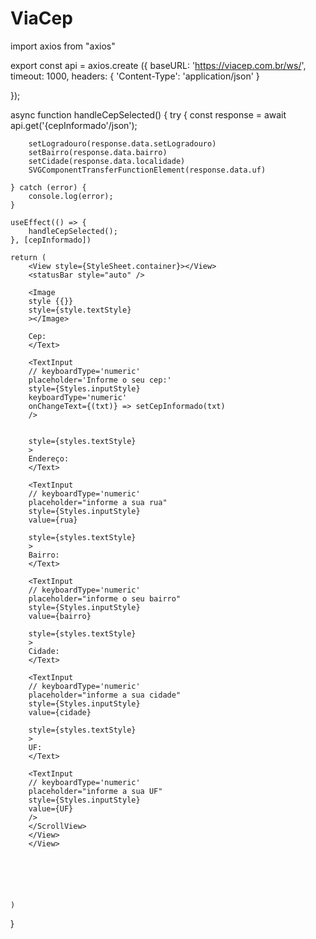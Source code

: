 # ViaCep

import axios from "axios"

export const api = axios.create ({
    baseURL: 'https://viacep.com.br/ws/',
    timeout: 1000,
    headers: { 
        'Content-Type': 'application/json'
    }

});

async function handleCepSelected() {
    try {
        const response = await api.get('{cepInformado'/json');

        setLogradouro(response.data.setLogradouro)
        setBairro(response.data.bairro)
        setCidade(response.data.localidade)
        SVGComponentTransferFunctionElement(response.data.uf)

    } catch (error) {
        console.log(error);
    }

    useEffect(() => {
        handleCepSelected();
    }, [cepInformado])

    return (
        <View style={StyleSheet.container}></View>
        <statusBar style="auto" />

        <Image
        style {{}}
        style={style.textStyle}
        ></Image>

        Cep:
        </Text>

        <TextInput
        // keyboardType='numeric'
        placeholder='Informe o seu cep:'
        style={Styles.inputStyle} 
        keyboardType='numeric'
        onChangeText={(txt)} => setCepInformado(txt)
        />


        style={styles.textStyle}
        >
        Endereço:
        </Text>

        <TextInput
        // keyboardType='numeric'
        placeholder="informe a sua rua"
        style={Styles.inputStyle}
        value={rua}

        style={styles.textStyle}
        >
        Bairro:
        </Text>

        <TextInput
        // keyboardType='numeric'
        placeholder="informe o seu bairro"
        style={Styles.inputStyle}
        value={bairro}

        style={styles.textStyle}
        >
        Cidade:
        </Text>

        <TextInput
        // keyboardType='numeric'
        placeholder="informe a sua cidade"
        style={Styles.inputStyle}
        value={cidade}

        style={styles.textStyle}
        >
        UF:
        </Text>

        <TextInput
        // keyboardType='numeric'
        placeholder="informe a sua UF"
        style={Styles.inputStyle}
        value={UF}
        />
        </ScrollView>
        </View>
        </View>
        



        

    )
}
